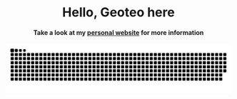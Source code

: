 <div align="center">
<span>
<h1>Hello, Geoteo here</h1>
<h4>Take a look at my <a href="https://www.geoteo.net" target="_blank">personal website</a> for more information
</h4>
</span>
</div>

<div align="center">
<a href="https://github.com/matteogiorgi?tab=repositories"><img src="assets/snake.svg" alt="snake"></a>
</div>

